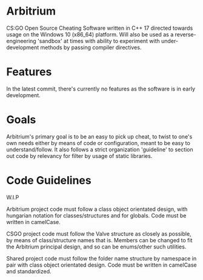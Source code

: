 # Arbitrium
CS:GO Open Source Cheating Software written in C++ 17 directed towards usage on the Windows 10 (x86_64) platform. Will also be used as a reverse-engineering 'sandbox' at times with ability to experiment with under-development methods by passing compiler directives.

# Features
In the latest commit, there's currently no features as the software is in early development.

# Goals
Arbitrium's primary goal is to be an easy to pick up cheat, to twist to one's own needs either by means of code or configuration, meant to be easy to understand/follow. It also follows a strict organization 'guideline' to section out code by relevancy for filter by usage of static libraries.

# Code Guidelines
W.I.P

Arbitrium project code must follow a class object orientated design, with hungarian notation for classes/structures and for globals. Code must be written in camelCase.

CSGO project code must follow the Valve structure as closely as possible, by means of class/structure names that is. Members can be changed to fit the Arbitrium principal design, and so can be enums/other such utilities.

Shared project code must follow the folder name structure by namespace in pair with class object orientated design. Code must be written in camelCase and standardized.
